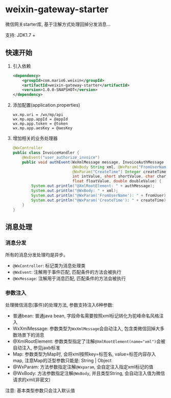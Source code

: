 # weixin-gateway-starter

微信网关starter库, 基于注解方式处理回掉分发消息...

支持: JDK1.7 +

## 快速开始
1. 引入依赖
    ```xml
    <dependency>
        <groupId>com.mario6.weixin</groupId>
        <artifactId>weixin-gateway-starter</artifactId>
        <version>1.0.0-SNAPSHOT</version>
    </dependency>
    ```
2. 添加配置(application.properties)
    ```properties
    wx.mp.uri = /wx/mp/api
    wx.mp.app.appId = @appId
    wx.mp.app.token = @token
    wx.mp.app.aesKey = @aesKey
    ```
3. 增加相关的业务处理器
    ```java
    @WxController
    public class InvoiceHandler {
        @WxEvent("user_authorize_invoice")
        public void authEvent(WxXmlMessage message, InvoiceAuthMessage authMessage,
                              @WxBody String xml, @WxParam("FromUserName") String fromUser,
                              @WxParam("CreateTime") Integer createTime,
                              int intValue, short shortValue, char charValue, long longValue,
                              float floatValue, double doubleValue) {
            System.out.println("@XmlRootElement: " + authMessage);
            System.out.println("@WxBody: " + xml);
            System.out.println("@WxParam('FromUserName'): " + fromUser);
            System.out.println("@WxParam('CreateTime'): " + createTime);
        }
    }
    ```

## 消息处理
### 消息分发
所有的消息分发处理均是异步。
- `@WxController`: 标记类为消息处理类
- `@WxEvent`: 注解用于事件匹配, 匹配条件的方法会被执行
- `@WxMessage`: 注解用于消息匹配, 匹配条件的方法会被执行

### 参数注入
处理微信消息(事件)的处理方法, 参数支持注入6种参数:

- 普通bean: 普通java bean, 字段命名需要按照xml标记转化为驼峰命名风格注入
- WxXmlMessage: 参数类型为`WxXmlMessage`会自动注入, 包含类微信回掉大多数场景下的消息
- @XmlRootElement: 参数类型指定了注解`@XmlRootElement(name="xml")`会被自动注入, 参见jaxb标准
- Map: 参数类型为Map时, 会将xml按照key=标签名, value=标签内容存入map, 注意Map的泛型参数只能是: String | Object
- @WxParam: 方法参数指定注解`@Wxparam`, 会自定注入指定xml标记的值
- @WxBody: 方法参数指定注解`@WxBody`, 并且类型String, 会自动注入值为微信请求的xml(非密文)

注意: 基本类型参数只会注入默认值





